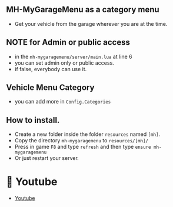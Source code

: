 ## MH-MyGarageMenu as a category menu
- Get your vehicle from the garage wherever you are at the time.


## NOTE for Admin or public access
- in the `mh-mygaragemenu/server/main.lua` at line 6
- you can set admin only or public access.
- if false, everybody can use it.


## Vehicle Menu Category
- you can add more in `Config.Categories`

## How to install.
- Create a new folder inside the folder `resources` named `[mh]`.
- Copy the directory `mh-mygaragemenu` to `resources/[mh]/`
- Press in game `F8` and type `refresh` and then type `ensure mh-mygaragemenu` 
- Or just restart your server.

# 🙈 Youtube
- [Youtube](https://www.youtube.com/c/MaDHouSe79)
